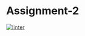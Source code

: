# Assignment-2
[![linter](https://github.com/MmeiyuC/Assignment-2/workflows/linter/badge.svg)](https://github.com/marketplace/actions/super-linter)
